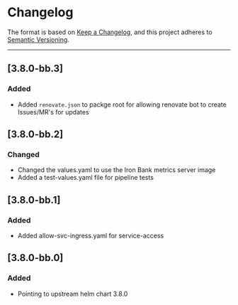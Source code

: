# Changelog

The format is based on [Keep a Changelog](https://keepachangelog.com/en/1.0.0/), and this project adheres to [Semantic Versioning](https://semver.org/spec/v2.0.0.html).

---
## [3.8.0-bb.3]
### Added
- Added `renovate.json` to packge root for allowing renovate bot to create Issues/MR's for updates

## [3.8.0-bb.2]
### Changed
- Changed the values.yaml to use the Iron Bank metrics server image
- Added a test-values.yaml file for pipeline tests

## [3.8.0-bb.1]
### Added
- Added allow-svc-ingress.yaml for service-access

## [3.8.0-bb.0]
### Added
- Pointing to upstream helm chart 3.8.0
